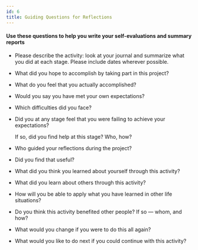 ```yaml
---
id: 6
title: Guiding Questions for Reflections
---
```


#### Use these questions to help you write your self-evaluations and summary reports
 
- Please describe the activity: look at your journal and summarize what you did at each stage. Please include dates wherever possible.
- What did you hope to accomplish by taking part in this project?
- What do you feel that you actually accomplished?
- Would you say you have met your own expectations?
- Which difficulties did you face?
- Did  you at any stage feel that you were failing to achieve your expectations?
  
  If so, did you find help at this stage? Who, how?

- Who guided your reflections during the project?
- Did you find that useful?
- What did you think you learned about yourself through this activity?
- What did you learn about others through this activity?
- How will you be able to apply what you have learned in other life situations?
- Do you think this activity benefited other people? If so — whom, and how?
- What would you change if you were to do this all again?
- What would you like to do next if you could continue with this activity?
